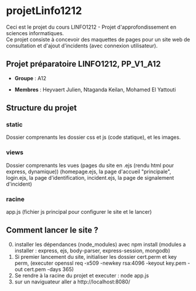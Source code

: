 # projetLinfo1212

Ceci est le projet du cours LINFO1212 - Projet d'approfondissement en sciences informatiques.  
Ce projet consiste à concevoir des maquettes de pages pour un site web de consultation et d'ajout d'incidents (avec connexion utilisateur).

## Projet préparatoire LINFO1212, PP_V1_A12

- **Groupe** : A12  

- **Membres** : Heyvaert Julien, Ntaganda Keilan, Mohamed El Yattouti


## Structure du projet

### static
Dossier comprenants les dossier css et js (code statique), et les images.
### views
Dossier comprenants les vues (pages du site en .ejs (rendu html pour express, dynamique))
(homepage.ejs, la page d'accueil "principale", 
login.ejs, la page d'identification,
incident.ejs, la page de signalement d'incident)

### racine
app.js (fichier js principal pour configurer le site et le lancer)

## Comment lancer le site ?

0. installer les dépendances (node_modules) avec npm install
(modules a installer : express, ejs, body-parser, express-session, mongodb)
1. Si premier lancement du site, initialiser les dossier cert.perm et key perm,
(executer openssl req -x509 -newkey rsa:4096 -keyout key.pem -out cert.pem -days 365)
2. Se rendre à la racine du projet et executer : node app.js
3. sur un naviguateur aller a  http://localhost:8080/

